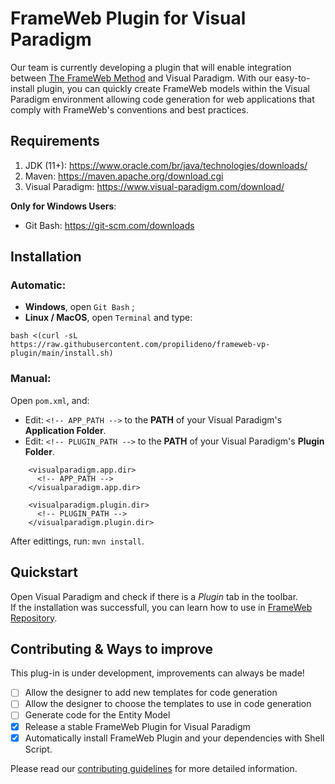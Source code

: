 # FrameWeb Plugin for Visual Paradigm
Our team is currently developing a plugin that will enable integration between [The FrameWeb Method](https://github.com/nemo-ufes/FrameWeb/wiki) and Visual Paradigm. With our easy-to-install plugin, you can quickly create FrameWeb models within the Visual Paradigm environment allowing code generation for web applications that comply with FrameWeb's conventions and best practices.

## Requirements
1. JDK (11+): https://www.oracle.com/br/java/technologies/downloads/
2. Maven: https://maven.apache.org/download.cgi
3. Visual Paradigm: https://www.visual-paradigm.com/download/

**Only for Windows Users**:
- Git Bash: https://git-scm.com/downloads

## Installation
### Automatic:
- **Windows**, open `Git Bash` ;
- **Linux / MacOS**, open `Terminal` and type:
```
bash <(curl -sL https://raw.githubusercontent.com/propilideno/frameweb-vp-plugin/main/install.sh)
```
### Manual:
Open `pom.xml`, and:
- Edit: `<!-- APP_PATH -->` to the **PATH** of your Visual Paradigm's **Application Folder**.
- Edit: `<!-- PLUGIN_PATH -->` to the **PATH** of your Visual Paradigm's **Plugin Folder**.
```
    <visualparadigm.app.dir>
      <!-- APP_PATH -->
    </visualparadigm.app.dir>

    <visualparadigm.plugin.dir>
      <!-- PLUGIN_PATH -->
    </visualparadigm.plugin.dir>
```
After edittings, run: `mvn install`.

## Quickstart
Open Visual Paradigm and check if there is a _Plugin_ tab in the toolbar. <br>
If the installation was successfull, you can learn how to use in [FrameWeb Repository](https://github.com/nemo-ufes/FrameWeb).

## Contributing & Ways to improve
This plug-in is under development, improvements can always be made!
- [ ] Allow the designer to add new templates for code generation
- [ ] Allow the designer to choose the templates to use in code generation
- [ ] Generate code for the Entity Model
- [x] Release a stable FrameWeb Plugin for Visual Paradigm
- [x] Automatically install FrameWeb Plugin and your dependencies with Shell Script.

Please read our [contributing guidelines](CONTRIBUTING.md) for more detailed information.
